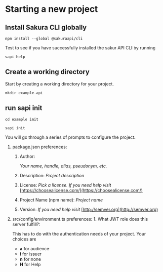 # Starting a new project

## Install Sakura CLI globally

`npm install --global @sakuraapi/cli`

Test to see if you have successfully installed the sakur API CLI by running

`sapi help`

## Create a working directory

Start by creating a working directory for your project.

`mkdir example-api`

## run sapi init

`cd example init`

`sapi init`

You will go through a series of prompts to configure the project.

1. package.json preferences:
   1. Author: 

      _Your name, handle, alias, pseudonym, etc._

   2. Description: _Project description_
   3. License: _Pick a license.  If you need help visit_ [https://choosealicense.com/](https://choosealicense.com/)
   4. Project Name \(npm name\): _Project name_
   5. Version: _If you need help visit_ [http://semver.org](http://semver.org)
2. src/config/environment.ts preferences: 1. What JWT role does this server fulfill?:

   This has to do with the authentication needs of your project. Your choices are

   * **a** for audience
   * **i** for issuer
   * **n** for none
   * **H** for Help


